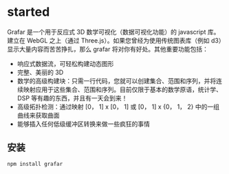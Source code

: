# started

Grafar 是一个用于反应式 3D 数学可视化（数据可视化功能）的 javascript 库。建立在 WebGL 之上（通过 Three.js）。如果您曾经为使用传统图表库（例如 d3）显示大量内容而苦苦挣扎，那么 grafar 将对你有好处。其他重要功能包括：

- 响应式数据流，可轻松构建动态图形
- 完整、美丽的 3D
- 数学的高级构建块：只需一行代码，您就可以创建集合、范围和序列，并将连续映射应用于这些集合、范围和序列。目前仅限于基本的数学原语，统计学、DSP 等有趣的东西，并且有一天会到来！
- 高级拓扑检测：通过映射 [0， 1] x [0， 1] 或 [0， 1] x {0， 1， 2} 中的一组曲线来获取曲面
- 能够插入任何低级缓冲区转换来做一些疯狂的事情

## 安装
```sh
npm install grafar
```
